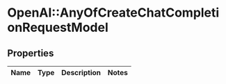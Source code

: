 # OpenAI::AnyOfCreateChatCompletionRequestModel

## Properties
Name | Type | Description | Notes
------------ | ------------- | ------------- | -------------

